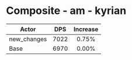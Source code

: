 # Composite - am - kyrian
| Actor | DPS | Increase |
|---|:---:|:---:|
|new_changes|7022|0.75%|
|Base|6970|0.00%|
